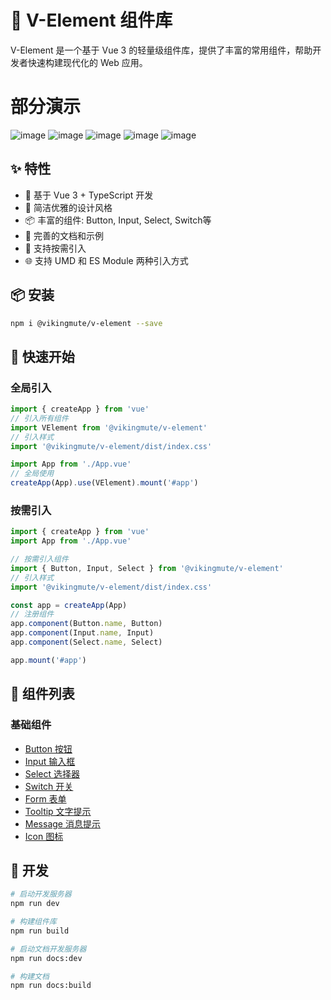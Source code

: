 # 🌟 V-Element 组件库

V-Element 是一个基于 Vue 3 的轻量级组件库，提供了丰富的常用组件，帮助开发者快速构建现代化的 Web 应用。

# 部分演示
![image](https://github.com/user-attachments/assets/6796d0f8-eda8-4d6a-b9a7-e8554a71a8cb)
![image](https://github.com/user-attachments/assets/32de09b3-1d0e-408f-a72e-33f866126e47)
![image](https://github.com/user-attachments/assets/224929de-4995-4cce-900c-9b723ef24fd1)
![image](https://github.com/user-attachments/assets/b643ca5f-6dfe-4aeb-b886-e2696ae54f8a)
![image](https://github.com/user-attachments/assets/9c7d4933-755a-4a05-985d-6fed9322336b)




## ✨ 特性

- 🚀 基于 Vue 3 + TypeScript 开发
- 🎨 简洁优雅的设计风格
- 📦 丰富的组件: Button, Input, Select, Switch等
- 📝 完善的文档和示例
- 🔧 支持按需引入
- 🌐 支持 UMD 和 ES Module 两种引入方式

## 📦 安装

```bash
npm i @vikingmute/v-element --save
```

## 🚀 快速开始

### 全局引入

```js
import { createApp } from 'vue'
// 引入所有组件
import VElement from '@vikingmute/v-element'
// 引入样式
import '@vikingmute/v-element/dist/index.css'

import App from './App.vue'
// 全局使用
createApp(App).use(VElement).mount('#app')
```

### 按需引入

```js
import { createApp } from 'vue'
import App from './App.vue'

// 按需引入组件
import { Button, Input, Select } from '@vikingmute/v-element'
// 引入样式
import '@vikingmute/v-element/dist/index.css'

const app = createApp(App)
// 注册组件
app.component(Button.name, Button)
app.component(Input.name, Input)
app.component(Select.name, Select)

app.mount('#app')
```

## 🧩 组件列表

### 基础组件
- [Button 按钮](http://element.vikingship.xyz/components/button.html)
- [Input 输入框](http://element.vikingship.xyz/components/input.html)
- [Select 选择器](http://element.vikingship.xyz/components/select.html)
- [Switch 开关](http://element.vikingship.xyz/components/switch.html)
- [Form 表单](http://element.vikingship.xyz/components/form.html)
- [Tooltip 文字提示](http://element.vikingship.xyz/components/tooltip.html)
- [Message 消息提示](http://element.vikingship.xyz/components/message.html)
- [Icon 图标](http://element.vikingship.xyz/components/icon.html)

## 🔨 开发

```bash
# 启动开发服务器
npm run dev

# 构建组件库
npm run build

# 启动文档开发服务器
npm run docs:dev

# 构建文档
npm run docs:build
```
